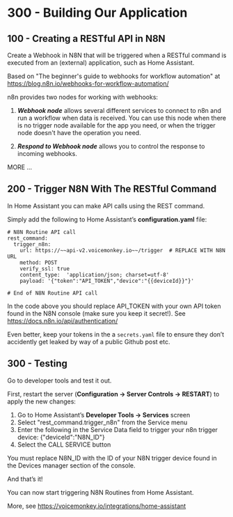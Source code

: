 # 300 - Building Our Application

## 100 - Creating a RESTful API in N8N

Create a Webhook in N8N that will be triggered when a RESTful command is executed from an (external) application, such as Home Assistant.

Based on "The beginner's guide to webhooks for workflow automation" at https://blog.n8n.io/webhooks-for-workflow-automation/ 

n8n provides two nodes for working with webhooks:

1) ***Webhook node*** allows several different services to connect to n8n and run a workflow when data is received. You can use this node when there is no trigger node available for the app you need, or when the trigger node doesn't have the operation you need. 

2) ***Respond to Webhook node*** allows you to control the response to incoming webhooks.



MORE ...


## 200 - Trigger N8N With The RESTful Command

In Home Assistant you can make API calls using the REST command.

Simply add the following to Home Assistant’s **configuration.yaml** file:

```
# N8N Routine API call
rest_command:
  trigger_n8n:
    url: https://~~api-v2.voicemonkey.io~~/trigger  # REPLACE WITH N8N URL
    method: POST
    verify_ssl: true
    content_type:  'application/json; charset=utf-8'
    payload: '{"token":"API_TOKEN","device":"{{deviceId}}"}'

# End of N8N Routine API call
```

In the code above you should replace API_TOKEN with your own API token found in the N8N console (make sure you keep it secret!). See https://docs.n8n.io/api/authentication/

Even better, keep your tokens in the a ```secrets.yaml``` file to ensure they don’t accidently get leaked by way of a public Github post etc.

## 300 - Testing

Go to developer tools and test it out.

First, restart the server (**Configuration -> Server Controls -> RESTART**) to apply the new changes:

1. Go to Home Assistant’s **Developer Tools -> Services** screen
2. Select "rest_command.trigger_n8n" from the Service menu
3. Enter the following in the Service Data field to trigger your n8n trigger device:
   {"deviceId":"N8N_ID"}
4. Select the CALL SERVICE button

You must replace N8N_ID with the ID of your N8N trigger device found in the Devices manager section of the console.

And that’s it!

You can now start triggering N8N Routines from Home Assistant.

More, see https://voicemonkey.io/integrations/home-assistant
